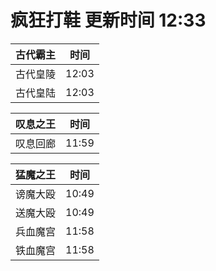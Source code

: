 # 疯狂打鞋 更新时间 12:33

| 古代霸主   | 时间    |
|--------|-------|
| 古代皇陵 | 12:03 |
| 古代皇陆 | 12:03 |

| 叹息之王   | 时间    |
|--------|-------|
| 叹息回廊 | 11:59 |

| 猛魔之王   | 时间    |
|--------|-------|
| 谤魔大殴 | 10:49 |
| 送魔大殴 | 10:49 |
| 兵血魔宫 | 11:58 |
| 铁血魔宫 | 11:58 |